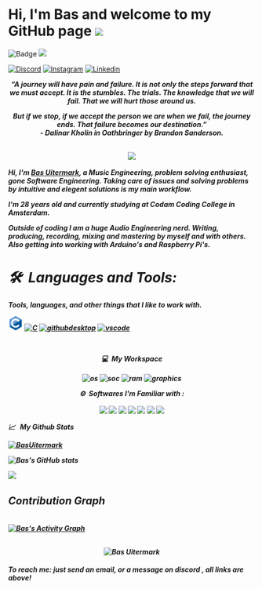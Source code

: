 # Hi, I'm Bas and welcome to my GitHub page <img src="https://media.giphy.com/media/hvRJCLFzcasrR4ia7z/giphy.gif" width=25> 

![Badge](https://visitor-counter-badge.vercel.app/api/BasUitermark/BasUitermark) <a href="https://www.github.com/BasUitermark" target="_blank" rel="noreferrer"><img
src="https://img.shields.io/github/followers/BasUitermark?logo=github&style=for-the-badge&color=0891b2&labelColor=1c1917" /></a>

[![Discord](https://img.shields.io/static/v1?label=&labelColor=6E85D3&message=Pr1mal&color=555555&style=flat&logo=discord&logoColor=white)](https://discord.com/users/Pr1mal#8174)
[![Instagram](https://img.shields.io/badge/-Instagram-c13584?style=flat&labelColor=c13584&logo=instagram&logoColor=white)](https://www.instagram.com/pr1mal_one/)
[![Linkedin](https://img.shields.io/static/v1?label=&message=Linkedin&color=0E7FBF&&&style=flat&logo=linkedin&logoColor=white)](https://www.linkedin.com/in/bas-uitermark-7851751a4/)

<p align='center'><em><b>“A journey will have pain and failure. It is not only the steps forward that we must accept. It is the stumbles. The trials. The knowledge that we will fail. That we will hurt those around us.

<p align='center'><em><b>But if we stop, if we accept the person we are when we fail, the journey ends. That failure becomes our destination.”</b></em>
<br/>
 <em><b>- Dalinar Kholin in Oathbringer by Brandon Sanderson.</b></em>
<br><br/>

<p align="center">
  <a href="https://github.com/DenverCoder1/readme-typing-svg"><img src="https://readme-typing-svg.herokuapp.com?lines=Computer+Science+Student;Music%20Enthusiast;Cats;Always%20learning%20new%20things;Reading&center=true&width=500&height=50"></a>
</p>

Hi, I'm [Bas Uitermark](https://github.com/BasUitermark), a Music Engineering, problem solving enthusiast, gone Software Engineering. Taking care of issues and solving problems by intuitive and elegent solutions is my main workflow.

I'm 28 years old and currently studying at Codam Coding College in Amsterdam.

Outside of coding I am a huge Audio Engineering nerd. Writing, producing, recording, mixing and mastering by myself and with others. Also getting into working with Arduino's and Raspberry Pi's.

# 🛠 **&nbsp;Languages and Tools:** 
<i>Tools, languages, and other things that I like to work with.</i> 

<a href="https://docs.microsoft.com/en-us/cpp/?view=msvc-170" target="_blank" rel="noreferrer"><img src="https://raw.githubusercontent.com/devicons/devicon/master/icons/c/c-original.svg" height="30" alt="C" /></a>
<a href="https://www.python.org/" target="_blank" rel="noreferrer"><img src="https://cdn.jsdelivr.net/gh/devicons/devicon/icons/python/python-original.svg" height="30" alt="C" /></a>
<a href="https://desktop.github.com/" target="_blank" rel="noreferrer"><img src="https://avatars.githubusercontent.com/u/13171334?s=200&v=4" height="30" alt="githubdesktop" /></a>
<a href="https://code.visualstudio.com/" target="_blank" rel="noreferrer"><img src="https://upload.wikimedia.org/wikipedia/commons/thumb/9/9a/Visual_Studio_Code_1.35_icon.svg/1024px-Visual_Studio_Code_1.35_icon.svg.png" height="30" alt="vscode" /></a>


<br>

<p align='center'>
  💻 &nbsp;My Workspace<br/><br/>
  <img alt="os" src="https://img.shields.io/badge/Manjaro-LENOVO_Legion_5_Pro-0078D6?style=for-the-badge&logo=manjaro&logoColor=white" />
  <img alt="soc" src="https://img.shields.io/badge/AMD_Ryzen_7_5800H-0071C5?style=for-the-badge&logo=amd&logoColor=white" />
  <img alt="ram" src="https://img.shields.io/badge/RAM-16GB-%230071C5.svg?&style=for-the-badge&logoColor=white" />
  <img alt="graphics" src="https://img.shields.io/badge/NVIDIA-GTX3060-76B900?style=for-the-badge&logo=nvidia&logoColor=white" />
</p>

<p align='center'>
  ⚙️ &nbsp;Softwares I'm Familiar with :<br><br>
<img src="https://img.shields.io/badge/Visual_Studio_Code-0078D4?style=for-the-badge&logo=visual%20studio%20code&logoColor=white" />
<img src="https://img.shields.io/badge/Blender-FFA500?style=for-the-badge&logo=blender&logoColor=white" />
<img src="https://img.shields.io/badge/Cubase-D83B01?style=for-the-badge&logo=cubase&logoColor=white" />
<img src="https://img.shields.io/badge/Reaper-0078D4?style=for-the-badge&logo=reaper&logoColor=white" />
<img src="https://img.shields.io/badge/Adobe%20Premiere%20Pro-9999FF?style=for-the-badge&logo=Adobe%20Premiere%20Pro&logoColor=black" />
<img src="https://img.shields.io/badge/Microsoft_Office-D83B01?style=for-the-badge&logo=microsoft-office&logoColor=white" />
<img src="https://img.shields.io/badge/Google_Sheets-1fa643?style=for-the-badge&logo=google&logoColor=white" />
</p>

📈 &nbsp; My Github Stats
<p align="left"> <a href="https://github.com/ryo-ma/github-profile-trophy"><img src="https://github-profile-trophy.vercel.app/?username=BasUitermark&theme=darkhub&margin-w=15&margin-h=15&coloumn=3&row=1" alt="BasUitermark" /></a> </p>

![Bas's GitHub stats](https://github-readme-stats.vercel.app/api?username=BasUitermark&show_icons=true&theme=github_dark)

<a href="http://www.github.com/BasUitermark"><img src="https://github-readme-streak-stats.herokuapp.com/?user=BasUitermark&stroke=ffffff&background=000000&ring=0891b2&fire=FF0000&currStreakNum=ffffff&currStreakLabel=0891b2&sideNums=ffffff&sideLabels=ffffff&dates=ffffff&hide_border=false" /></a>
  
## Contribution Graph
  <br/>
   <a href="https://github.com/BasUitermark"><img alt="Bas's Activity Graph" src="https://activity-graph.herokuapp.com/graph?username=BasUitermark&custom_title=Bas%20Uitermark's%20Contribution%20Graph&theme=react-dark" /></a>
  <br/>

<br/>

<p align="center"> <img src="https://komarev.com/ghpvc/?username=BasUitermark&label=Profile%20views&color=blueviolet&style=flat" alt="Bas Uitermark" /> </p>

#### To reach me: just send an email, or a message on discord , all links are above! 
